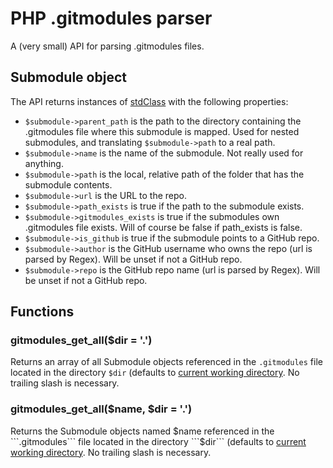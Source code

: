 PHP .gitmodules parser
============================

A (very small) API for parsing .gitmodules files.

Submodule object
----------------------------

The API returns instances of [stdClass](http://lmgtfy.com/?q=stdClass) with the following properties:

* ```$submodule->parent_path``` is the path to the directory containing the .gitmodules file where this submodule is mapped. Used for nested submodules, and translating ```$submodule->path``` to a real path.
* ```$submodule->name``` is the name of the submodule. Not really used for anything.
* ```$submodule->path``` is the local, relative path of the folder that has the submodule contents.
* ```$submodule->url``` is the URL to the repo.
* ```$submodule->path_exists``` is true if the path to the submodule exists.
* ```$submodule->gitmodules_exists``` is true if the submodules own .gitmodules file exists. Will of course be false if path_exists is false.
* ```$submodule->is_github``` is true if the submodule points to a GitHub repo.
* ```$submodule->author``` is the GitHub username who owns the repo (url is parsed by Regex). Will be unset if not a GitHub repo.
* ```$submodule->repo``` is the GitHub repo name (url is parsed by Regex). Will be unset if not a GitHub repo.

Functions
----------------------------

### gitmodules_get_all($dir = '.')

Returns an array of all Submodule objects referenced in the ```.gitmodules``` file located in the directory ```$dir``` (defaults to [current working directory](http://php.net/manual/en/function.getcwd.php). No trailing slash is necessary.

### gitmodules_get_all($name, $dir = '.')

Returns the Submodule objects named $name referenced in the ```.gitmodules``` file located in the directory ```$dir``` (defaults to [current working directory](http://php.net/manual/en/function.getcwd.php). No trailing slash is necessary.
